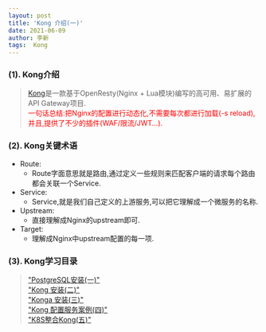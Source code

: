 ```yaml
---
layout: post
title: 'Kong 介绍(一)'
date: 2021-06-09
author: 李新
tags:  Kong
---
```


### (1). Kong介绍
> [Kong](https://docs.konghq.com/gateway-oss/2.4.x)是一款基于OpenResty(Nginx + Lua模块)编写的高可用、易扩展的API Gateway项目.   
> <font color='red'>一句话总结:把Nginx的配置进行动态化,不需要每次都进行加载(-s reload),并且,提供了不少的插件(WAF/限流/JWT...).</font>    

### (2). Kong关键术语
+ Route:
   - Route字面意思就是路由,通过定义一些规则来匹配客户端的请求每个路由都会关联一个Service.
+ Service:
   - Service,就是我们自己定义的上游服务,可以把它理解成一个微服务的名称.
+ Upstream:
   - 直接理解成Nginx的upstream即可.
+ Target:
   - 理解成Nginx中upstream配置的每一项.

### (3). Kong学习目录
> ["PostgreSQL安装(一)"](/2021/06/09/PostgreSQL-Install.html)    
> ["Kong 安装(二)"](/2021/06/09/Kong-Install.html)    
> ["Konga 安装(三)"](/2021/06/09/Konga-Install.html)     
> ["Kong 配置服务案例(四)"](/2021/06/09/Kong-Api.html)   
> ["K8S整合Kong(五)"](/2021/06/09/K8S-Kong-Integration.html)   